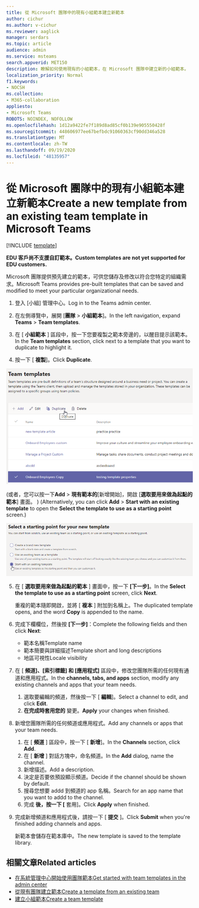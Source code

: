 ```yaml
---
title: 從 Microsoft 團隊中的現有小組範本建立新範本
author: cichur
ms.author: v-cichur
ms.reviewer: aaglick
manager: serdars
ms.topic: article
audience: admin
ms.service: msteams
search.appverid: MET150
description: 瞭解如何使用現有的小組範本，在 Microsoft 團隊中建立新的小組範本。
localization_priority: Normal
f1.keywords:
- NOCSH
ms.collection:
- M365-collaboration
appliesto:
- Microsoft Teams
ROBOTS: NOINDEX, NOFOLLOW
ms.openlocfilehash: 1d12a9422fe7f189d8ad85cf0b139e905550428f
ms.sourcegitcommit: 448606977ee67befbdc91060363cf90dd346a528
ms.translationtype: MT
ms.contentlocale: zh-TW
ms.lasthandoff: 09/19/2020
ms.locfileid: "48135957"
---
```

# <a name="create-a-new-template-from-an-existing-team-template-in-microsoft-teams"></a><span data-ttu-id="b804e-103">從 Microsoft 團隊中的現有小組範本建立新範本</span><span class="sxs-lookup"><span data-stu-id="b804e-103">Create a new template from an existing team template in Microsoft Teams</span></span>

[!INCLUDE [template](includes/preview-feature.md)]

<span data-ttu-id="b804e-104">**EDU 客戶尚不支援自訂範本。**</span><span class="sxs-lookup"><span data-stu-id="b804e-104">**Custom templates are not yet supported for EDU customers.**</span></span>

<span data-ttu-id="b804e-105">Microsoft 團隊提供預先建立的範本，可供您儲存及修改以符合您特定的組織需求。</span><span class="sxs-lookup"><span data-stu-id="b804e-105">Microsoft Teams provides pre-built templates that can be saved and modified to meet your particular organizational needs.</span></span>

1. <span data-ttu-id="b804e-106">登入 [小組] 管理中心。</span><span class="sxs-lookup"><span data-stu-id="b804e-106">Log in to the Teams admin center.</span></span>

2. <span data-ttu-id="b804e-107">在左側導覽中，展開 [**團隊**  >  **小組範本**]。</span><span class="sxs-lookup"><span data-stu-id="b804e-107">In the left navigation, expand **Teams** > **Team templates**.</span></span>

3. <span data-ttu-id="b804e-108">在 [ **小組範本** ] 區段中，按一下您要複製之範本旁邊的，以醒目提示該範本。</span><span class="sxs-lookup"><span data-stu-id="b804e-108">In the **Team templates** section, click next to a template that you want to duplicate to highlight it.</span></span>

4. <span data-ttu-id="b804e-109">按一下 [ **複製**]。</span><span class="sxs-lookup"><span data-stu-id="b804e-109">Click **Duplicate**.</span></span>

![[團隊範本] 對話方塊的影像，其中醒目提示 [新增]。](media/template-duplicate.png)

<span data-ttu-id="b804e-111"> (或者，您可以按一下**Add**  >  **現有範本的**[新增開始]，開啟 [**選取要用來做為起點的範本**] 畫面。 ) </span><span class="sxs-lookup"><span data-stu-id="b804e-111">(Alternatively, you can click **Add** > **Start with an existing template** to open the **Select the template to use as a starting point** screen.)</span></span>

![小組範本開始點畫面的影像，其中醒目提示了現有的範本。](media/template-start-existing-template.png)

5. <span data-ttu-id="b804e-113">在 [ **選取要用來做為起點的範本** ] 畫面中，按一下 **[下一步]**。</span><span class="sxs-lookup"><span data-stu-id="b804e-113">In the **Select the template to use as a starting point** screen, click **Next**.</span></span>

    <span data-ttu-id="b804e-114">重複的範本隨即開啟，並將 [ **複本** ] 附加到名稱上。</span><span class="sxs-lookup"><span data-stu-id="b804e-114">The duplicated template opens, and the word **Copy** is appended to the name.</span></span>

6. <span data-ttu-id="b804e-115">完成下欄欄位，然後按 **[下一步]**：</span><span class="sxs-lookup"><span data-stu-id="b804e-115">Complete the following fields and then click **Next**:</span></span>
    - <span data-ttu-id="b804e-116">範本名稱</span><span class="sxs-lookup"><span data-stu-id="b804e-116">Template name</span></span>
    - <span data-ttu-id="b804e-117">範本簡要與詳細描述</span><span class="sxs-lookup"><span data-stu-id="b804e-117">Template short and long descriptions</span></span>
    - <span data-ttu-id="b804e-118">地區可視性</span><span class="sxs-lookup"><span data-stu-id="b804e-118">Locale visibility</span></span>  

7. <span data-ttu-id="b804e-119">在 [ **頻道]、[索引標籤] 和 [應用程式]** 區段中，修改您團隊所需的任何現有通道和應用程式。</span><span class="sxs-lookup"><span data-stu-id="b804e-119">In the **channels, tabs, and apps** section, modify any existing channels and apps that your team needs.</span></span>

    1. <span data-ttu-id="b804e-120">選取要編輯的頻道，然後按一下 [ **編輯**]。</span><span class="sxs-lookup"><span data-stu-id="b804e-120">Select a channel to edit, and click **Edit**.</span></span>
    2. <span data-ttu-id="b804e-121">**在完成時套用您的** 變更。</span><span class="sxs-lookup"><span data-stu-id="b804e-121">**Apply** your changes when finished.</span></span>

8. <span data-ttu-id="b804e-122">新增您團隊所需的任何頻道或應用程式。</span><span class="sxs-lookup"><span data-stu-id="b804e-122">Add any channels or apps that your team needs.</span></span>

    1. <span data-ttu-id="b804e-123">在 [ **頻道** ] 區段中，按一下 [ **新增**]。</span><span class="sxs-lookup"><span data-stu-id="b804e-123">In the **Channels** section, click **Add**.</span></span>
    2. <span data-ttu-id="b804e-124">在 [ **新增** ] 對話方塊中，命名頻道。</span><span class="sxs-lookup"><span data-stu-id="b804e-124">In the **Add** dialog, name the channel.</span></span>
    3. <span data-ttu-id="b804e-125">新增描述。</span><span class="sxs-lookup"><span data-stu-id="b804e-125">Add a description.</span></span>
    4. <span data-ttu-id="b804e-126">決定是否要依預設顯示頻道。</span><span class="sxs-lookup"><span data-stu-id="b804e-126">Decide if the channel should be shown by default.</span></span>
    5. <span data-ttu-id="b804e-127">搜尋您想要 addd 到頻道的 app 名稱。</span><span class="sxs-lookup"><span data-stu-id="b804e-127">Search for an app name that you want to addd to the channel.</span></span>
    6. <span data-ttu-id="b804e-128">完成 **後，按一下 [** 套用]。</span><span class="sxs-lookup"><span data-stu-id="b804e-128">Click **Apply** when finished.</span></span>

7. <span data-ttu-id="b804e-129">完成新增頻道和應用程式後，請按一下 [ **提交** ]。</span><span class="sxs-lookup"><span data-stu-id="b804e-129">Click **Submit** when you're finished adding channels and apps.</span></span>

    <span data-ttu-id="b804e-130">新範本會儲存在範本庫中。</span><span class="sxs-lookup"><span data-stu-id="b804e-130">The new template is saved to the template library.</span></span>

## <a name="related-articles"></a><span data-ttu-id="b804e-131">相關文章</span><span class="sxs-lookup"><span data-stu-id="b804e-131">Related articles</span></span>

- [<span data-ttu-id="b804e-132">在系統管理中心開始使用團隊範本</span><span class="sxs-lookup"><span data-stu-id="b804e-132">Get started with team templates in the admin center</span></span>](get-started-with-teams-templates-in-the-admin-console.md)
- [<span data-ttu-id="b804e-133">從現有團隊建立範本</span><span class="sxs-lookup"><span data-stu-id="b804e-133">Create a template from an existing team</span></span>](create-template-from-existing-team.md)
- [<span data-ttu-id="b804e-134">建立小組範本</span><span class="sxs-lookup"><span data-stu-id="b804e-134">Create a team template</span></span>](create-a-team-template.md)